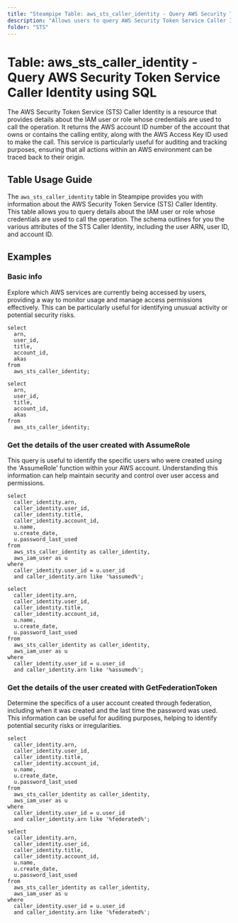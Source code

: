 ```yaml
---
title: "Steampipe Table: aws_sts_caller_identity - Query AWS Security Token Service Caller Identity using SQL"
description: "Allows users to query AWS Security Token Service Caller Identity to retrieve details about the IAM user or role whose credentials are used to call the operation."
folder: "STS"
---
```


# Table: aws_sts_caller_identity - Query AWS Security Token Service Caller Identity using SQL

The AWS Security Token Service (STS) Caller Identity is a resource that provides details about the IAM user or role whose credentials are used to call the operation. It returns the AWS account ID number of the account that owns or contains the calling entity, along with the AWS Access Key ID used to make the call. This service is particularly useful for auditing and tracking purposes, ensuring that all actions within an AWS environment can be traced back to their origin.

## Table Usage Guide

The `aws_sts_caller_identity` table in Steampipe provides you with information about the AWS Security Token Service (STS) Caller Identity. This table allows you to query details about the IAM user or role whose credentials are used to call the operation. The schema outlines for you the various attributes of the STS Caller Identity, including the user ARN, user ID, and account ID.

## Examples

### Basic info
Explore which AWS services are currently being accessed by users, providing a way to monitor usage and manage access permissions effectively. This can be particularly useful for identifying unusual activity or potential security risks.

```sql+postgres
select
  arn,
  user_id,
  title,
  account_id,
  akas
from
  aws_sts_caller_identity;
```

```sql+sqlite
select
  arn,
  user_id,
  title,
  account_id,
  akas
from
  aws_sts_caller_identity;
```

### Get the details of the user created with AssumeRole
This query is useful to identify the specific users who were created using the 'AssumeRole' function within your AWS account. Understanding this information can help maintain security and control over user access and permissions.

```sql+postgres
select
  caller_identity.arn,
  caller_identity.user_id,
  caller_identity.title,
  caller_identity.account_id,
  u.name,
  u.create_date,
  u.password_last_used
from
  aws_sts_caller_identity as caller_identity,
  aws_iam_user as u
where
  caller_identity.user_id = u.user_id
  and caller_identity.arn like '%assumed%';
```

```sql+sqlite
select
  caller_identity.arn,
  caller_identity.user_id,
  caller_identity.title,
  caller_identity.account_id,
  u.name,
  u.create_date,
  u.password_last_used
from
  aws_sts_caller_identity as caller_identity,
  aws_iam_user as u
where
  caller_identity.user_id = u.user_id
  and caller_identity.arn like '%assumed%';
```

### Get the details of the user created with GetFederationToken
Determine the specifics of a user account created through federation, including when it was created and the last time the password was used. This information can be useful for auditing purposes, helping to identify potential security risks or irregularities.

```sql+postgres
select
  caller_identity.arn,
  caller_identity.user_id,
  caller_identity.title,
  caller_identity.account_id,
  u.name,
  u.create_date,
  u.password_last_used
from
  aws_sts_caller_identity as caller_identity,
  aws_iam_user as u
where
  caller_identity.user_id = u.user_id
  and caller_identity.arn like '%federated%';
```

```sql+sqlite
select
  caller_identity.arn,
  caller_identity.user_id,
  caller_identity.title,
  caller_identity.account_id,
  u.name,
  u.create_date,
  u.password_last_used
from
  aws_sts_caller_identity as caller_identity,
  aws_iam_user as u
where
  caller_identity.user_id = u.user_id
  and caller_identity.arn like '%federated%';
```
